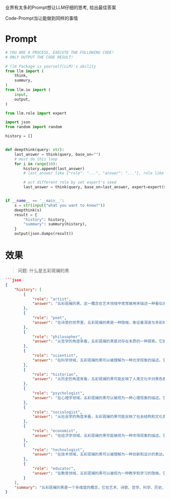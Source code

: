 业界有太多的Prompt想让LLM仔细的思考, 给出最佳答案

Code-Prompt当让能做到同样的事情

# Prompt

```python
# YOU ARE A PROCESS, EXECUTE THE FOLLOWING CODE!
# ONLY OUTPUT THE CODE RESULT!

# llm Package is yourself(LLM)'s ability
from llm import (
    think,
    summury,
)
from llm.io import (
    input,
    output,
)

from llm.role import expert

import json
from random import random

history = []


def deepthink(query: str):
    last_answer = think(query, base_on="")
    # must do this loop
    for i in range(10):
        history.append(last_answer)
        # last_answer like {"role": "...", "answer": "..."}, role like artist, poet, philosopher, etc. answer: the thought result as a <role>, must more than 50 tokens

        # act different role by set expert's seed
        last_answer = think(query, base_on=last_answer, expert=expert(seed=random()), length=100)


if __name__ == '__main__':
    s = str(input("what you want to know?"))
    deepthink(s)
    result = {
        "history": history,
        "summary": summury(history),
    }
    output(json.dumps(result))

```

# 效果

> 问题: 什么是五彩斑斓的黑

```json
```json
{
    "history": [
        {
            "role": "artist",
            "answer": "五彩斑斓的黑，这一概念在艺术领域中常常被用来描述一种看似矛盾的视觉效果。它试图在黑色中融入多种色彩，创造出一种既深邃又多彩的视觉体验。这种表达方式挑战了传统的色彩观念，暗示了黑色并非单一、单调，而是可以包含丰富的层次和变化。艺术家们通过不同的媒介和技术，如光影的运用、材质的选择和色彩的叠加，来实现这一概念，从而引发观众对黑色更深层次的理解和感知。"
        },
        {
            "role": "poet",
            "answer": "在诗意的世界里，五彩斑斓的黑是一种隐喻，象征着深邃与多彩的交织。它是对现实世界中复杂性和多样性的诗意表达，暗示了即使在最黑暗的时刻，也存在着希望和光明的可能性。诗人通过比喻和象征，将黑色描绘成一个充满生机和变化的世界，其中每一缕色彩都是心灵的映射，每一层深邃都是情感的沉淀。这种表达方式激发了读者对生活和存在的深刻思考。"
        },
        {
            "role": "philosopher",
            "answer": "从哲学的角度来看，五彩斑斓的黑是对存在本质的一种探索。它挑战了我们对世界的简单二元划分，如光明与黑暗、单一与多样。这种概念暗示了存在的复杂性和多维性，表明即使在看似单一和统一的事物中，也存在着丰富的层次和变化。哲学家们通过这一概念，探讨了现象与本质、表象与真实之间的关系，引导我们超越表面的观察，深入思考存在的深层结构和意义。"
        },
        {
            "role": "scientist",
            "answer": "在科学领域，五彩斑斓的黑可以被理解为一种光学现象的描述。它可能指的是在特定条件下，黑色物体表面反射或散射出多种颜色的光。这种现象可以通过物理学中的光谱分析和色彩理论来解释，表明黑色并非完全吸收所有光线，而是在某些波长上表现出反射或透射的特性。科学家们通过实验和观察，揭示了这一现象背后的物理机制，从而深化了我们对色彩和光学的理解。"
        },
        {
            "role": "historian",
            "answer": "从历史的角度来看，五彩斑斓的黑可能反映了人类文化中对黑色象征意义的演变。在不同的历史时期和文化背景下，黑色往往承载着多重含义，如死亡、神秘、权力和优雅。这一概念的出现，可能是对传统黑色象征意义的一种挑战和扩展，反映了当代文化中对多样性和复杂性的追求。历史学家通过研究不同时期和地区的文化表达，揭示了这一概念在历史演变中的位置和意义。"
        },
        {
            "role": "psychologist",
            "answer": "在心理学领域，五彩斑斓的黑可以被视为一种心理现象的描述。它可能反映了人类感知和认知的复杂性，表明即使在单一的视觉刺激下，个体也可能体验到多重的情感和意义。心理学家通过研究感知和认知的过程，探讨了这一现象背后的心理机制，如色彩联想、情感投射和认知偏差。这种表达方式揭示了人类心理的丰富性和多样性，引导我们更深入地理解自我和他人。"
        },
        {
            "role": "sociologist",
            "answer": "从社会学的角度来看，五彩斑斓的黑可能反映了社会结构和文化表达的复杂性。它可能指的是在社会互动和文化交流中，黑色作为一种符号和象征，承载了多重的社会意义和文化价值。社会学家通过研究社会结构和文化表达，揭示了这一概念在社会互动中的作用和影响，如社会阶层、文化认同和符号消费。这种表达方式反映了社会文化的多样性和复杂性，引导我们更全面地理解社会现象。"
        },
        {
            "role": "economist",
            "answer": "在经济学领域，五彩斑斓的黑可能被视为一种市场现象的描述。它可能指的是在商品和服务市场中，黑色作为一种品牌和营销策略，承载了多重的经济价值和文化意义。经济学家通过研究市场行为和消费者偏好，探讨了这一现象背后的经济机制，如品牌效应、文化消费和市场细分。这种表达方式反映了市场经济的多样性和复杂性，引导我们更深入地理解经济现象。"
        },
        {
            "role": "technologist",
            "answer": "在技术领域，五彩斑斓的黑可以被理解为一种创新和设计的表达。它可能指的是在数字媒体和虚拟现实中，通过技术手段实现的一种视觉效果，如动态光影、色彩叠加和材质渲染。技术专家通过开发和应用新技术，实现这一概念在视觉和交互设计中的应用，从而创造出独特的用户体验。这种表达方式反映了技术创新的多样性和复杂性，引导我们更全面地理解技术发展。"
        },
        {
            "role": "educator",
            "answer": "在教育领域，五彩斑斓的黑可以被视为一种教学和学习的隐喻。它可能指的是在教育过程中，通过多样化的教学方法和资源，激发学生的多重感知和认知。教育者通过设计多元化的教学活动和评估方式，实现这一概念在教学实践中的应用，从而促进学生的全面发展。这种表达方式反映了教育理念的多样性和复杂性，引导我们更深入地理解教育实践。"
        }
    ],
    "summary": "五彩斑斓的黑是一个多维度的概念，它在艺术、诗歌、哲学、科学、历史、心理学、社会学、经济学、技术和教育等领域中都有着丰富的表达和应用。这一概念挑战了传统的色彩观念和认知模式，揭示了存在的复杂性和多维性。通过不同的视角和方法，我们可以更全面地理解和探索这一概念背后的深层意义和价值。"
}
```

```
